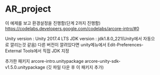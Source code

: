 # AR_project

이 예제를 보고 환경설정을 진행함(단계 2까지 진행함)
https://codelabs.developers.google.com/codelabs/arcore-intro/#0

Unity version : Unity 2017.4 LTS
JDK version : jdk1.8.0_221(Unity에서 자동으로 깔리는것 같음)
다른 버전이 깔려있다면 unity메뉴에서 Edit-Preferences-External Tools에서 직접 JDK 지정

추가한 패키지
arcore-intro.unitypackage
arcore-unity-sdk-v1.5.0.unitypackage (깃 파일 다운 후 이 패키지 추가)
